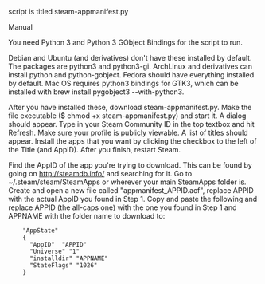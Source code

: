 script is titled steam-appmanifest.py


Manual

You need Python 3 and Python 3 GObject Bindings for the script to run.

Debian and Ubuntu (and derivatives) don't have these installed by default. The packages are python3 and python3-gi.
ArchLinux and derivatives can install python and python-gobject.
Fedora should have everything installed by default.
Mac OS requires python3 bindings for GTK3, which can be installed with brew install pygobject3 --with-python3.


After you have installed these, download steam-appmanifest.py. Make the file executable ($ chmod +x steam-appmanifest.py) and start it. A dialog should appear. Type in your Steam Community ID in the top textbox and hit Refresh. Make sure your profile is publicly viewable. A list of titles should appear. Install the apps that you want by clicking the checkbox to the left of the Title (and AppID). After you finish, restart Steam.



Find the AppID of the app you're trying to download. This can be found by going on http://steamdb.info/ and searching for it.
Go to ~/.steam/steam/SteamApps or wherever your main SteamApps folder is.
Create and open a new file called "appmanifest_APPID.acf", replace APPID with the actual AppID you found in Step 1.
Copy and paste the following and replace APPID (the all-caps one) with the one you found in Step 1 and APPNAME with the folder name to download to:

```
    "AppState"
    {
      "AppID"  "APPID"
      "Universe" "1"
      "installdir" "APPNAME"
      "StateFlags" "1026"
    }
```
